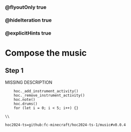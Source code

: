 ### @flyoutOnly true
### @hideIteration true
### @explicitHints true

# Compose the music

## Step 1
MISSING DESCRIPTION

```ghost
    hoc._add_instrument_activity()
    hoc._remove_instrument_activity()
    hoc.note()
    hoc.drums()
    for (let i = 0; i < 5; i++) {}
```
```template
\\
```

```package
hoc2024-ts=github:fc-minecraft/hoc2024-ts-1/music#v0.0.4
```